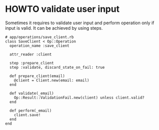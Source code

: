 # HOWTO validate user input

Sometimes it requires to validate user input and perform operation only if input is valid. It can be achieved by using
steps.

```
# app/operations/save_client.rb
class SaveClient < Op::Operation
  operation_name :save_client

  attr_reader :client

  step :prepare_client
  step :validate, discard_state_on_fail: true

  def prepare_client(email)
    @client = Client.new(email: email)
  end

  def validate(_email)
    Op::Result::ValidationFail.new(client) unless client.valid?
  end
  
  def perform(_email)
    client.save!
  end
end
```

